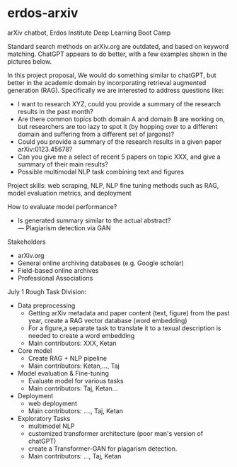 # erdos-arxiv

arXiv chatbot, Erdos Institute Deep Learning Boot Camp

Standard search methods on arXiv.org are outdated, and based on keyword matching. ChatGPT appears to do better, with a few examples shown in the pictures below. 

In this project proposal, We would do something similar to chatGPT, but better in the academic domain by incorporating retrieval augmented generation (RAG). Specifically we are interested to address questions like: 

- I want to research XYZ, could you provide a summary of the research results in the past month? 
- Are there common topics both domain A and domain B are working on, but researchers are too lazy to spot it (by hopping over to a different domain and suffering from a different set of jargons)? 
- Could you provide a summary of the research results in a given paper arXiv:0123.45678?
- Can you give me a select of recent 5 papers on topic XXX, and give a summary of their main results?
- Possible multimodal NLP task combining text and figures

Project skills: web scraping, NLP, NLP fine tuning methods such as RAG, model evaluation metrics, and deployment

How to evaluate model performance? 
- Is generated summary similar to the actual abstract?  
— Plagiarism detection via GAN

Stakeholders
- arXiv.org
- General online archiving databases (e.g. Google scholar)
- Field-based online archives
- Professional Associations

July 1 Rough Task Division: 
- Data preprocessing
  - Getting arXiv metadata and paper content (text, figure) from the past year, create a RAG vector database (word embedding)
  - For a figure,a separate task to translate it to a texual description is needed to create a word embedding
  - Main contributors: XXX, Ketan
- Core model
  - Create RAG + NLP pipeline
  - Main contributors: Ketan,..., Taj
- Model evaluation & Fine-tuning
  - Evaluate model for various tasks
  - Main contributors: Taj, Ketan... 
- Deployment
  - web deployment
  - Main contributors: ...., Taj, Ketan
- Exploratory Tasks
  - multimodel NLP
  - customized transformer architecture (poor man's version of chatGPT)
  - create a Transformer-GAN for plagarism detection.
  - Main contributors: ..., Taj, Ketan 

